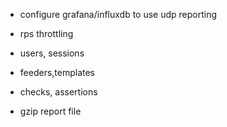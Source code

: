 
* configure grafana/influxdb to use udp reporting

* rps throttling

* users, sessions

* feeders,templates

* checks, assertions

* gzip report file